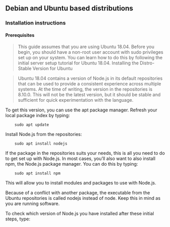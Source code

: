 
## Debian and Ubuntu based distributions

### Installation instructions

#### Prerequisites

> This guide assumes that you are using Ubuntu 18.04. Before you begin, you should have a non-root user account with sudo privileges set up on your system. You can learn how to do this by following the initial server setup tutorial for Ubuntu 18.04.
Installing the Distro-Stable Version for Ubuntu

>Ubuntu 18.04 contains a version of Node.js in its default repositories that can be used to provide a consistent experience across multiple systems. At the time of writing, the version in the repositories is 8.10.0. This will not be the latest version, but it should be stable and sufficient for quick experimentation with the language.

To get this version, you can use the apt package manager. Refresh your local package index by typing:
```
    sudo apt update
```
Install Node.js from the repositories:
```
    sudo apt install nodejs
```
If the package in the repositories suits your needs, this is all you need to do to get set up with Node.js. In most cases, you’ll also want to also install npm, the Node.js package manager. You can do this by typing:
```
    sudo apt install npm
```
This will allow you to install modules and packages to use with Node.js.

Because of a conflict with another package, the executable from the Ubuntu repositories is called nodejs instead of node. Keep this in mind as you are running software.

To check which version of Node.js you have installed after these initial steps, type:
```
    nodejs -v
```

## Upgrading to current stable version

```
sudo npm cache clean -f
sudo npm install -g n
sudo n stable
```

## Version check
* NodeJs
```
node -v
```
* NPM
```
npm -v
```